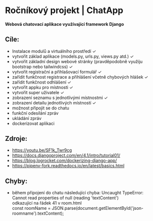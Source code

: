 # Ročníkový projekt | ChatApp
#### Webová chatovací aplikace využívající framework Django

## Cíle:
- Instalace modulů a virtuálního prostředí &check;
- vytvořit základ aplikace (models.py, urls.py, views.py atd.) &check;
- vytvořit základní design webové stránky (pravděpodobně využiju bootstrap nebo tailwindcss) &check;
- vytvořit registrační a přihlašovací formulář &check;
- zařídit funkčnost registrace a přihlášení včetně chybových hlášek &check;
- zařídit funkčnost odhlášení &check;
- vytvořit appku pro místnosti &check;
- vytvořit super uživatele &check;
- zobrazení seznamu s jednotlivými místnostmi &check;
- zobrazení detailu jednotlivých místností &check;
- možnost připojit se do chatu
- funkční odesílání zpráv
- ukládání zpráv
- dockerizovat aplikaci

## Zdroje:
- https://youtu.be/SF1k_Twr9cg
- https://docs.djangoproject.com/en/4.1/intro/tutorial01/
- https://blog.logrocket.com/dockerizing-django-app/
- https://pipenv-fork.readthedocs.io/en/latest/basics.html

## Chyby:
- během připojení do chatu následující chyba: Uncaught TypeError: Cannot read properties of null (reading 'textContent')<br/>
odkazující na řádek 41 v room.html <br/>
const roomName = JSON.parse(document.getElementById('json-roomname').textContent);
